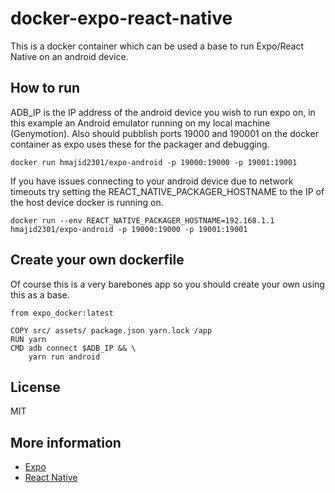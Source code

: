 # docker-expo-react-native

This is a docker container which can be used a base to run Expo/React Native on an android device.

## How to run

ADB_IP is the IP address of the android device you wish to run expo on, in this example an Android emulator running on my local machine (Genymotion).
Also should pubblish ports 19000 and 190001 on the docker container as expo uses these for the packager and debugging.

`docker run hmajid2301/expo-android -p 19000:19000 -p 19001:19001`

If you have issues connecting to your android device due to network timeouts try setting the REACT_NATIVE_PACKAGER_HOSTNAME to the IP of the host device docker is running on.

`docker run --env REACT_NATIVE_PACKAGER_HOSTNAME=192.168.1.1 hmajid2301/expo-android -p 19000:19000 -p 19001:19001`

## Create your own dockerfile

Of course this is a very barebones app so you should create your own using this as a base.

```docker
from expo_docker:latest

COPY src/ assets/ package.json yarn.lock /app
RUN yarn
CMD adb connect $ADB_IP && \
    yarn run android
```

## License

MIT

## More information

* [Expo](https://expo.io)
* [React Native](http://www.reactnative.com/)
